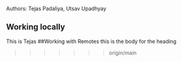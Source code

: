 Authors: Tejas Padaliya, Utsav Upadhyay

## Working locally
This is Tejas
##Working with Remotes
this is the body for the heading
>>>>>>> origin/main
